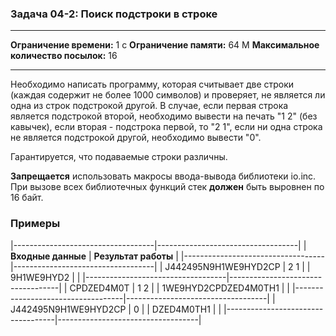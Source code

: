 ### Задача 04-2: Поиск подстроки в строке

  -------------------------------------- ------
  **Ограничение времени:**               1 с
  **Ограничение памяти:**                64 M
  **Максимальное количество посылок:**   16
  -------------------------------------- ------

Необходимо написать программу, которая считывает две строки (каждая
содержит не более 1000 символов) и проверяет, не является ли одна из
строк подстрокой другой. В случае, если первая строка является
подстрокой второй, необходимо вывести на печать \"1 2\" (без кавычек),
если вторая - подстрока первой, то \"2 1\", если ни одна строка не
является подстрокой другой, необходимо вывести \"0\".

Гарантируется, что подаваемые строки различны.

**Запрещается** использовать макросы ввода-вывода библиотеки io.inc. При
вызове всех библиотечных функций стек **должен** быть выровнен по 16
байт.

### Примеры

|-----------------------------------|-----------------------------------|
| **Входные данные**                | **Результат работы**              |
|-----------------------------------|-----------------------------------|
|     J442495N9H1WE9HYD2CP          |     2 1                           |
|     9H1WE9HYD2                    |                                   |
|-----------------------------------|-----------------------------------|
|     CPDZED4M0T                    |     1 2                           |
|     1WE9HYD2CPDZED4M0TH1          |                                   |
|-----------------------------------|-----------------------------------|
|     J442495N9H1WE9HYD2CP          |     0                             |
|     DZED4M0TH1                    |                                   |
|-----------------------------------|-----------------------------------|

